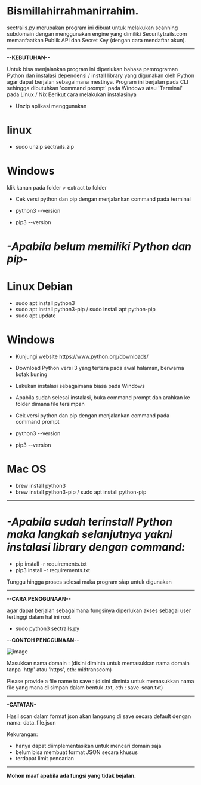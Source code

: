 # Bismillahirrahmanirrahim.

sectrails.py merupakan program ini dibuat untuk melakukan scanning subdomain dengan menggunakan 
engine yang dimiliki Securitytrails.com memanfaatkan Publik API dan Secret Key (dengan cara 
mendaftar akun).

----------------------------------------------------------------------------------------

**--KEBUTUHAN--**

Untuk bisa menjalankan program ini diperlukan bahasa pemrograman Python dan instalasi dependensi / 
install library yang digunakan oleh Python agar dapat berjalan sebagaimana mestinya. Program ini 
berjalan pada CLI sehingga dibutuhkan 'command prompt' pada Windows atau 'Terminal' pada Linux / Nix 
Berikut cara melakukan instalasinya

- Unzip aplikasi menggunakan
# linux

- sudo unzip sectrails.zip

# Windows

klik kanan pada folder > extract to folder

- Cek versi python dan pip dengan menjalankan command pada terminal

- python3 --version
- pip3 --version

# _-Apabila belum memiliki Python dan pip-_
# Linux Debian

- sudo apt install python3
- sudo apt install python3-pip / sudo install apt python-pip
- sudo apt update

# Windows 

- Kunjungi website https://www.python.org/downloads/
- Download Python versi 3 yang tertera pada awal halaman, berwarna kotak kuning
- Lakukan instalasi sebagaimana biasa pada Windows
- Apabila sudah selesai instalasi, buka command prompt dan arahkan ke folder dimana file tersimpan
- Cek versi python dan pip dengan menjalankan command pada command prompt

- python3 --version
- pip3 --version

# Mac OS

- brew install python3
- brew install python3-pip / sudo apt install  python-pip

----------------------------------------------------------------------------------------

# _-Apabila sudah terinstall Python maka langkah selanjutnya yakni instalasi library dengan command:_

- pip install -r requirements.txt
- pip3 install -r requirements.txt

Tunggu hingga proses selesai maka program siap untuk digunakan

----------------------------------------------------------------------------------------

**--CARA PENGGUNAAN--**

agar dapat berjalan sebagaimana fungsinya diperlukan akses sebagai user tertinggi dalam hal ini 
root

- sudo python3 sectrails.py

**--CONTOH PENGGUNAAN--**

![image](https://user-images.githubusercontent.com/95019755/149065432-89efa32a-4b8e-40dd-93f9-0438f3a8a3f9.png)

Masukkan nama domain : (disini diminta untuk memasukkan nama domain tanpa 'http' atau 'https', 
cth: midtranscom)

Please provide a file name to save : (disini diminta untuk memasukkan nama file yang mana di simpan 
dalam bentuk .txt, cth : save-scan.txt)

----------------------------------------------------------------------------------------

**-CATATAN-**

Hasil scan dalam format json akan langsung di save secara default dengan nama:
data_file.json

Kekurangan:
- hanya dapat diimplementasikan untuk mencari domain saja
- belum bisa membuat format JSON secara khusus
- terdapat limit pencarian

----------------------------------------------------------------------------------------

**Mohon maaf apabila ada fungsi yang tidak bejalan.**
